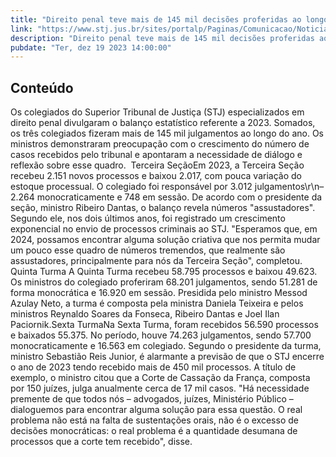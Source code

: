 ```yaml
---
title: "Direito penal teve mais de 145 mil decisões proferidas ao longo do ano"
link: "https://www.stj.jus.br/sites/portalp/Paginas/Comunicacao/Noticias/2023/19122023-Direito-penal-teve-mais-de-145-mil-decisoes-proferidas-ao-longo-do-ano-.aspx"
description: "Direito penal teve mais de 145 mil decisões proferidas ao longo do ano"
pubdate: "Ter, dez 19 2023 14:00:00"
---
```


## Conteúdo

Os colegiados do Superior Tribunal de Justiça (STJ) especializados em direito penal divulgaram o balanço estatístico referente a 2023. Somados, os três colegiados fizeram mais de 145 mil julgamentos ao longo do ano. Os ministros demonstraram preocupação com o crescimento do número de casos recebidos pelo tribunal e apontaram a necessidade de diálogo e reflexão sobre esse quadro.  Terceira SeçãoEm 2023, a Terceira Seção recebeu 2.151 novos processos e baixou 2.017, com pouca variação do estoque processual. O colegiado foi responsável por 3.012 julgamentos\r\n– 2.264 monocraticamente e 748 em sessão. De acordo com o presidente da seção, ministro Ribeiro Dantas, o balanço revela números "assustadores". Segundo ele, nos dois últimos anos, foi registrado um crescimento exponencial no envio de processos criminais ao STJ. "Esperamos que, em 2024, possamos encontrar alguma solução criativa que nos permita mudar um pouco esse quadro de números tremendos, que realmente são assustadores, principalmente para nós da Terceira Seção", completou. Quinta Turma A Quinta Turma recebeu 58.795 processos e baixou 49.623. Os ministros do colegiado proferiram 68.201 julgamentos, sendo 51.281 de forma monocrática e 16.920 em sessão. Presidida pelo ministro Messod Azulay Neto, a turma é composta pela ministra Daniela Teixeira e pelos ministros Reynaldo Soares da Fonseca, Ribeiro Dantas e Joel Ilan Paciornik.Sexta TurmaNa Sexta Turma, foram recebidos 56.590 processos e baixados 55.375. No período, houve 74.263 julgamentos, sendo 57.700 monocraticamente e 16.563 em colegiado. Segundo o presidente da turma, ministro Sebastião Reis Junior, é alarmante a previsão de que o STJ encerre o ano de 2023 tendo recebido mais de 450 mil processos. A título de exemplo, o ministro citou que a Corte de Cassação da França, composta por 150 juízes, julga anualmente cerca de 17 mil casos. "Há necessidade premente de que todos nós – advogados, juízes, Ministério Público – dialoguemos para encontrar alguma solução para essa questão. O real problema não está na falta de sustentações orais, não é o excesso de decisões monocráticas: o real problema é a quantidade desumana de processos que a corte tem recebido", disse. 
